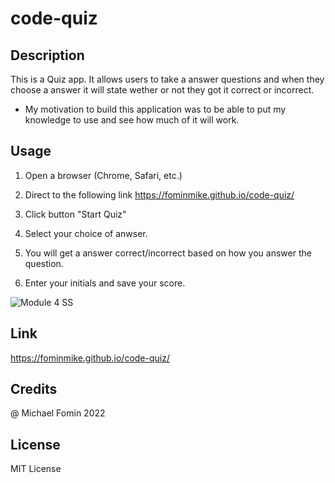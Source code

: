 # code-quiz

## Description
This is a Quiz app. It allows users to take a answer questions and when they choose a answer it will state wether or not they got it correct or incorrect. 

* My motivation to build this application was to be able to put my knowledge to use and see how much of it will work.

## Usage
1. Open a browser (Chrome, Safari, etc.)

2. Direct to the following link https://fominmike.github.io/code-quiz/

3. Click button "Start Quiz"

4. Select your choice of anwser.

5. You will get a answer correct/incorrect based on how you answer the question.

6. Enter your initials and save your score.

![Module 4 SS](https://user-images.githubusercontent.com/112918483/196287459-135f74cd-1927-4fd1-8e7d-af609e60c192.png)

## Link
https://fominmike.github.io/code-quiz/

## Credits

@ Michael Fomin 2022

## License

MIT License